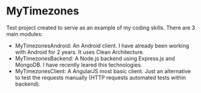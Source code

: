 # MyTimezones

Test project created to serve as an example of my coding skills. There are 3 main modules:
- MyTimezonesAndroid: An Android client. I have already been working with Android for 2 years. It uses Clean Architecture.
- MyTimezonesBackend: A Node.js backend using Express.js and MongoDB. I have recently leared this technologies.
- MyTimezonesClient: A AngularJS most basic client. Just an alternative to test the requests manually (HTTP requests automated tests within backend).
